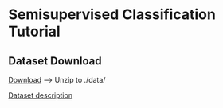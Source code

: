 # Semisupervised Classification Tutorial

## Dataset Download

[Download](https://drive.google.com/drive/folders/1yWU1-tpJe6b7SMMsCx8ku1VN6n35fQ2X?usp=sharing)
--> Unzip to ./data/

[Dataset description](https://csegroups.case.edu/bearingdatacenter/pages/welcome-case-western-reserve-university-bearing-data-center-website)
